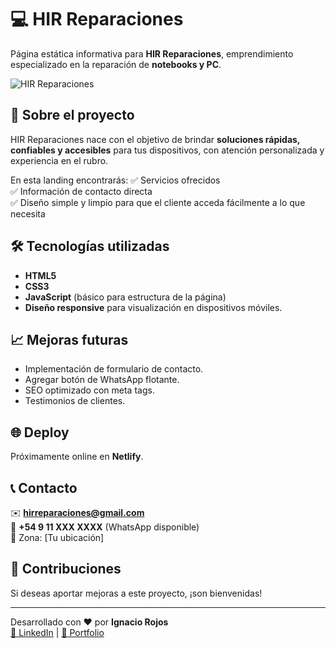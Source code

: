 # 💻 HIR Reparaciones

Página estática informativa para **HIR Reparaciones**, emprendimiento especializado en la reparación de **notebooks y PC**.

![HIR Reparaciones](https://i.imgur.com/vf84dVG.png)

## 🚀 Sobre el proyecto

HIR Reparaciones nace con el objetivo de brindar **soluciones rápidas, confiables y accesibles** para tus dispositivos, con atención personalizada y experiencia en el rubro.

En esta landing encontrarás:
✅ Servicios ofrecidos  
✅ Información de contacto directa  
✅ Diseño simple y limpio para que el cliente acceda fácilmente a lo que necesita

## 🛠️ Tecnologías utilizadas

- **HTML5**
- **CSS3**
- **JavaScript** (básico para estructura de la página)
- **Diseño responsive** para visualización en dispositivos móviles.

## 📈 Mejoras futuras

- Implementación de formulario de contacto.
- Agregar botón de WhatsApp flotante.
- SEO optimizado con meta tags.
- Testimonios de clientes.

## 🌐 Deploy

Próximamente online en **Netlify**.

## 📞 Contacto

✉️ **hirreparaciones@gmail.com**  
📱 **+54 9 11 XXX XXXX** (WhatsApp disponible)  
📍 Zona: [Tu ubicación]

## 🤝 Contribuciones

Si deseas aportar mejoras a este proyecto, ¡son bienvenidas!

---

Desarrollado con ❤️ por **Ignacio Rojos**  
[🔗 LinkedIn](https://www.linkedin.com/in/ignacio-rojos/) | [🔗 Portfolio](https://eclectic-snickerdoodle-634186.netlify.app/)
